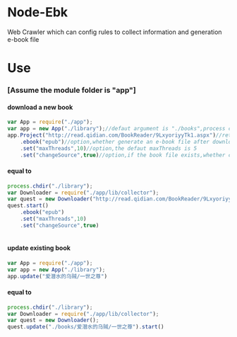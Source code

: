 # Node-Ebk
Web Crawler which can config rules to collect information and generation e-book file
# Use
### [Assume the module folder is "app"]
#### download a new book
```Javascript
var App = require("./app");
var app = new App("./library");//defaut argument is "./books",process change work directory to it
app.Project("http://read.qidian.com/BookReader/9LxyoriyyTk1.aspx")//return an instance of Downloader and start
    .ebook("epub")//option,whether generate an e-book file after download
    .set("maxThreads",10)//option,the defaut maxThreads is 5
    .set("changeSource",true)//option,if the book file exists,whether change the book source,defaut is false

```
#### equal to
```Javascript
process.chdir("./library");
var Downloader = require("./app/lib/collector");
var quest = new Downloader("http://read.qidian.com/BookReader/9LxyoriyyTk1.aspx");
quest.start()
    .ebook("epub")
    .set("maxThreads",10)
    .set("changeSource",true)
    
```
#### update existing book
```Javascript
var App = require("./app");
var app = new App("./library");
app.update("爱潜水的乌贼/一世之尊")

```
#### equal to
```Javascript
process.chdir("./library");
var Downloader = require("./app/lib/collector");
var quest = new Downloader();
quest.update("./books/爱潜水的乌贼/一世之尊").start()
    
```
